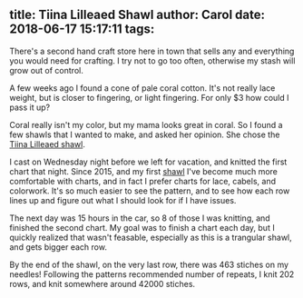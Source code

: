 title: Tiina Lilleaed Shawl
author: Carol
date: 2018-06-17 15:17:11
tags:
---
There's a second hand craft store here in town that sells any and everything you would need for crafting.  I try not to go too often, otherwise my stash will grow out of control.  

A few weeks ago I found a cone of pale coral cotton.  It's not really lace weight, but is closer to fingering, or light fingering.  For only $3 how could I pass it up?  

Coral really isn't my color, but my mama looks great in coral.  So I found a few shawls that I wanted to make, and asked her opinion.  She chose the [Tiina Lilleaed shawl]. 

I cast on Wednesday night before we left for vacation, and knitted the first chart that night.  Since 2015, and my first [shawl] I've become much more comfortable with charts, and in fact I prefer charts for lace, cabels, and colorwork.  It's so much easier to see the pattern, and to see how each row lines up and figure out what I should look for if I have issues.  

The next day was 15 hours in the car, so 8 of those I was knitting, and finished the second chart.  My goal was to finish a chart each day, but I quickly realized that wasn't feasable, especially as this is a trangular shawl, and gets bigger each row.  

By the end of the shawl, on the very last row, there was 463 stiches on my needles!  Following the patterns recommended number of repeats, I knit 202 rows, and knit somewhere around 42000 stiches.  




[Tiina Lilleaed shawl]: https://www.ravelry.com/patterns/library/tiina-lilleaed
[shawl]: https://www.carolmadethis.com
